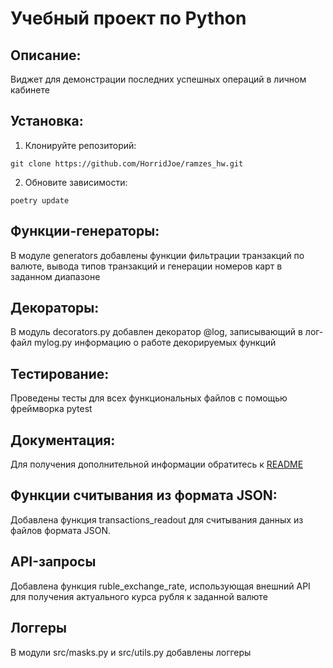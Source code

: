 # Учебный проект по Python

## Описание:

Виджет для демонстрации последних успешных операций в личном кабинете

## Установка:
1. Клонируйте репозиторий:
```
git clone https://github.com/HorridJoe/ramzes_hw.git
```
2. Обновите зависимости:
```
poetry update
```
## Функции-генераторы:
В модуле generators добавлены функции фильтрации транзакций по валюте,
вывода типов транзакций и генерации номеров карт в заданном диапазоне
## Декораторы:
В модуль decorators.py добавлен декоратор @log, записывающий в лог-файл mylog.py информацию о работе декорируемых функций
## Тестирование:
Проведены тесты для всех функциональных файлов с помощью фреймворка pytest
## Документация:
Для получения дополнительной информации обратитесь к [README](.\README.md)
## Функции считывания из формата JSON:
Добавлена функция transactions_readout для считывания данных из файлов формата JSON.
## API-запросы
Добавлена функция ruble_exchange_rate, использующая внешний API для получения актуального курса рубля
к заданной валюте
## Логгеры
В модули src/masks.py и src/utils.py добавлены логгеры